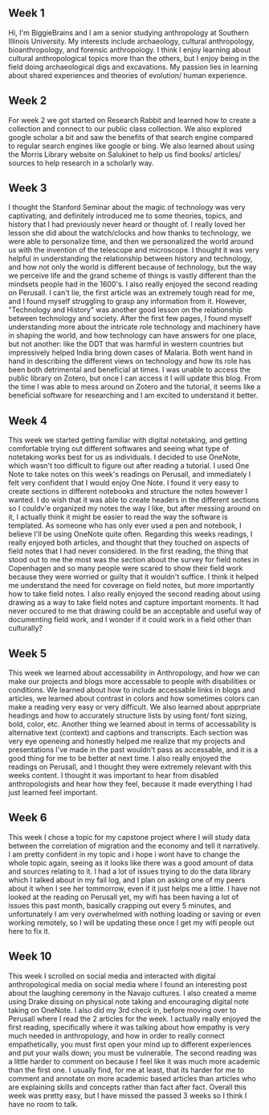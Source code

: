## Week 1 
  Hi, I'm BiggieBrains and I am a senior studying anthropology at Southern Illinois University. My interests include archaeology, cultural anthropology, bioanthropology, and forensic anthropology. I think I enjoy learning about cultural anthropological topics more than the others, but I enjoy being in the field doing archaeological digs and excavations. My passion lies in learning about shared experiences and theories of evolution/ human experience. 
## Week 2
  For week 2 we got started on Research Rabbit and learned how to create a collection and connect to our public class collection. We also explored google scholar a bit and saw the benefits of that search engine compared to regular search engines like google or bing. We also learned about using the Morris Library website on Salukinet to help us find books/ articles/ sources to help research in a scholarly way. 
## Week 3 
  I thought the Stanford Seminar about the magic of technology was very captivating, and definitely introduced me to some theories, topics, and history that I had previously never heard or thought of. I really loved her lesson she did about the watch/clocks and how thanks to technology, we were able to personalize time, and then we personalized the world around us with the invention of the telescope and microscope. I thought it was very helpful in understanding the relationship between history and technology, and how not only the world is different because of technology, but the way we perceive life and the grand scheme of things is vastly different than the mindsets people had in the 1600's. I also really enjoyed the second reading on Perusall. I can't lie, the first article was an extremely tough read for me, and I found myself struggling to grasp any information from it. However, "Technology and History" was another good lesson on the relationship between technology and society. After the first few pages, I found myself understanding more about the intricate role technology and machinery have in shaping the world, and how technology can have answers for one place, but not another: like the DDT that was harmful in western countries but impressively helped India bring down cases of Malaria. Both went hand in hand in describing the different views on technology and how its role has been both detrimental and beneficial at times. I was unable to access the public library on Zotero, but once I can access it I will update this blog. From the time I was able to mess around on Zotero and the tutorial, it seems like a beneficial software for researching and I am excited to understand it better. 
## Week 4
  This week we started getting familiar with digital notetaking, and getting comfortable trying out different softwares and seeing what type of notetaking works best for us as individuals. I decided to use OneNote, which wasn't too difficult to figure out after reading a tutorial. I used One Note to take notes on this week's readings on Perusall, and immediately I felt very confident that I would enjoy One Note. I found it very easy to create sections in different notebooks and structure the notes however I wanted. I do wish that it was able to create headers in the different sections so I couldv'e organized my notes the way I like, but after messing around on it, I actually think it might be easier to read the way the software is templated. As someone who has only ever used a pen and notebook, I believe I'll be using OneNote quite often. Regarding this weeks readings, I really enjoyed both articles, and thought that they touched on aspects of field notes that I had never considered. In the first reading, the thing that stood out to me the most was the section about the survey for field notes in Copenhagen and so many people were scared to show their field work because they were worried or guilty that it wouldn't suffice. I think it helped me understand the need for coverage on field notes, but more importantly how to take field notes. I also really enjoyed the second reading about using drawing as a way to take field notes and capture important moments. It had never occured to me that drawing could be an acceptable and useful way of documenting field work, and I wonder if it could work in a field other than culturally?
## Week 5
  This week we learned about accessability in Anthropology, and how we can make our projects and blogs more accessable to people with disabilities or conditions. We learned about how to include accessable links in blogs and articles, we learned about contrast in colors and how sometimes colors can make a reading very easy or very difficult. We also learned about apprpriate headings and how to accurately structure lists by using font/ font sizing, bold, color, etc. Another thing we learned about in terms of accessability is alternative text (context) and captions and transcripts. Each section was very eye openeing and honestly helped me realize that my projects and presentations I've made in the past wouldn't pass as accessable, and it is a good thing for me to be better at next time. I also really enjoyed the readings on Perusall, and I thought they were extremely relevant with this weeks content. I thought it was important to hear from disabled anthropologists and hear how they feel, because it made everything I had just learned feel important. 
## Week 6 
This week I chose a topic for my capstone project where I will study data between the correlation of migration and the economy and tell it narratively. I am pretty confident in my topic and i hope i wont have to change the whole topic again, seeing as it looks like there was a good amount of data and sources relating to it. I had a lot of issues trying to do the data library which I talked about in my fail log, and I plan on asking one of my peers about it when I see her tommorrow, even if it just helps me a little. I have not looked at the reading on Perusall yet, my wifi has been having a lot of issues this past month, basically crapping out every 5 minutes, and unfortunately I am very overwhelmed with nothing loading or saving or even working remotely, so I will be updating these once I get my wifi people out here to fix it. 
## Week 10
This week I scrolled on social media and interacted with digital anthropological media on social media where I found an interesting post about the laughing ceremony in the Navajo cultures. I also created a meme using Drake dissing on physical note taking and encouraging digital note taking on OneNote. I also did my 3rd check in, before moving over to Perusall where I read the 2 articles for the week. I actually really enjoyed the first reading, specifically where it was talking about how empathy is very much needed in anthropology, and how in order to really connect empathetically, you must first open your mind up to different experiences and put your walls down; you must be vulnerable. The second reading was a little harder to comment on because I feel like it was much more academic than the first one. I usually find, for me at least, that its harder for me to comment and annotate on more academic based articles than articles who are explaining skills and concepts rather than fact after fact. Overall this week was pretty easy, but I have missed the passed 3 weeks so I think I have no room to talk. 
